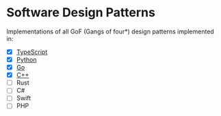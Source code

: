 # Software Design Patterns

Implementations of all GoF (Gangs of four\*) design patterns implemented in:

- [x] [TypeScript](TypeScript)
- [x] [Python](Python)
- [x] [Go](Go)
- [x] [C++](C++)
- [ ] Rust
- [ ] C#
- [ ] Swift
- [ ] PHP
